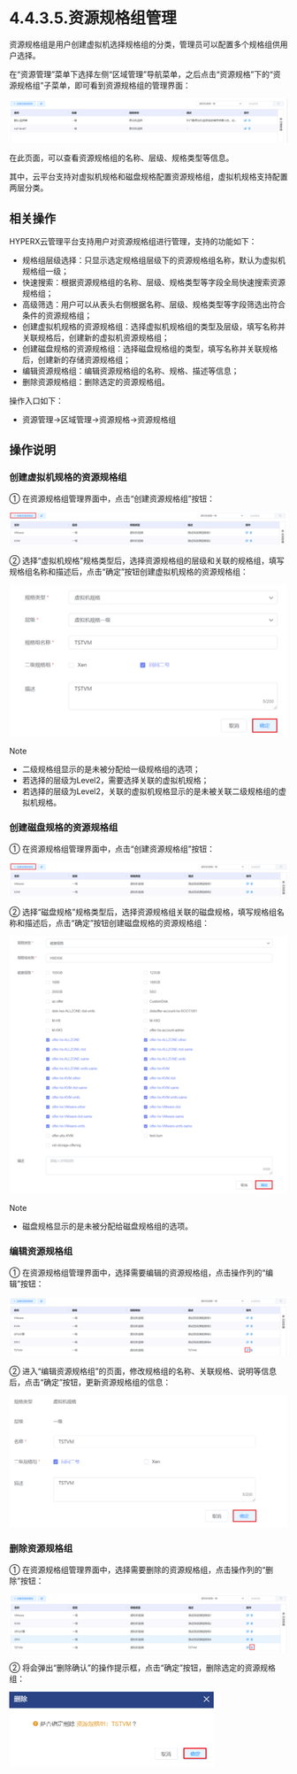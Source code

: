 # 4.4.3.5.资源规格组管理

资源规格组是用户创建虚拟机选择规格组的分类，管理员可以配置多个规格组供用户选择。

在“资源管理”菜单下选择左侧“区域管理”导航菜单，之后点击“资源规格”下的“资源规格组”子菜单，即可看到资源规格组的管理界面：

![image-20210126154052673](specification_group.assets/image-20210126154052673.png)

在此页面，可以查看资源规格组的名称、层级、规格类型等信息。

其中，云平台支持对虚拟机规格和磁盘规格配置资源规格组，虚拟机规格支持配置两层分类。

## 相关操作

HYPERX云管理平台支持用户对资源规格组进行管理，支持的功能如下：

- 规格组层级选择：只显示选定规格组层级下的资源规格组名称，默认为虚拟机规格组一级；
- 快速搜索：根据资源规格组的名称、层级、规格类型等字段全局快速搜索资源规格组；
- 高级筛选：用户可以从表头右侧根据名称、层级、规格类型等字段筛选出符合条件的资源规格组；
- 创建虚拟机规格的资源规格组：选择虚拟机规格组的类型及层级，填写名称并关联规格后，创建新的虚拟机资源规格组；
- 创建磁盘规格的资源规格组：选择磁盘规格组的类型，填写名称并关联规格后，创建新的存储资源规格组；
- 编辑资源规格组：编辑资源规格组的名称、规格、描述等信息；
- 删除资源规格组：删除选定的资源规格组。


操作入口如下：

- 资源管理→区域管理→资源规格→资源规格组

## 操作说明

### 创建虚拟机规格的资源规格组

① 在资源规格组管理界面中，点击“创建资源规格组”按钮：

![image-20201223141254458](specification_group.assets/image-20201223141254458.png)

② 选择“虚拟机规格”规格类型后，选择资源规格组的层级和关联的规格组，填写规格组名称和描述后，点击“确定”按钮创建虚拟机规格的资源规格组：

![image-20201223141452135](specification_group.assets/image-20201223141452135.png)

> [!NOTE]
>
> - 二级规格组显示的是未被分配给一级规格组的选项；
>- 若选择的层级为Level2，需要选择关联的虚拟机规格；
> - 若选择的层级为Level2，关联的虚拟机规格显示的是未被关联二级规格组的虚拟机规格。
>

### 创建磁盘规格的资源规格组

① 在资源规格组管理界面中，点击“创建资源规格组”按钮：

![image-20201223141546644](specification_group.assets/image-20201223141546644.png)

② 选择“磁盘规格”规格类型后，选择资源规格组关联的磁盘规格，填写规格组名称和描述后，点击“确定”按钮创建磁盘规格的资源规格组：

![image-20201224200419289](specification_group.assets/image-20201224200419289.png)

> [!NOTE]
>
> - 磁盘规格显示的是未被分配给磁盘规格组的选项。
>

### 编辑资源规格组

① 在资源规格组管理界面中，选择需要编辑的资源规格组，点击操作列的“编辑”按钮：

![image-20201223142932600](specification_group.assets/image-20201223142932600.png)

② 进入“编辑资源规格组”的页面，修改规格组的名称、关联规格、说明等信息后，点击“确定”按钮，更新资源规格组的信息：

![image-20201226084522710](specification_group.assets/image-20201226084522710.png)

### 删除资源规格组

① 在资源规格组管理界面中，选择需要删除的资源规格组，点击操作列的“删除”按钮：

![image-20201223143004091](specification_group.assets/image-20201223143004091.png)

② 将会弹出“删除确认”的操作提示框，点击“确定”按钮，删除选定的资源规格组：

<img src="specification_group.assets/image-20210126154419939.png" alt="image-20210126154419939" style="zoom:50%;" />